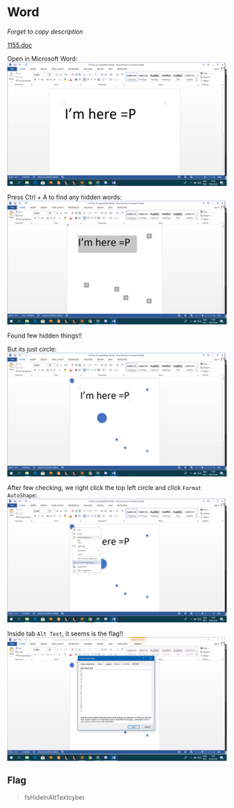 # Word

*Forget to copy description*

[1155.doc](1155.doc)

Open in Microsoft Word:
![screenshot](screenshot.png)

Press Ctrl + A to find any hidden words:
![screenshot2](screenshot2.png)

Found few hidden things!!

But its just circle:
![screenshot3](screenshot3.png)

After few checking, we right click the top left circle and click `Format AutoShape`:
![screenshot4](screenshot4.png)

Inside tab `Alt Text`, it seems is the flag!!
![screenshot5](screenshot5.png)

## Flag
> fsHideInAltTextcyber